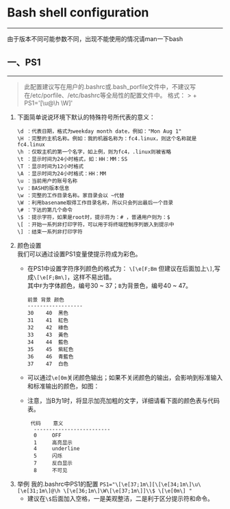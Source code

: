 # Bash shell configuration
---
由于版本不同可能参数不同，出现不能使用的情况请man一下bash
## 一、PS1
---
> 此配置建议写在用户的.bashrc或.bash_porfile文件中，不建议写在/etc/porfile、/etc/bashrc等全局性的配置文件中。
> 格式：
	> + PS1='[\u@\h \W]'
1. 下面简单说说环境下默认的特殊符号所代表的意义：
	```
	\d ：代表日期，格式为weekday month date，例如："Mon Aug 1"   
	\H ：完整的主机名称。例如：我的机器名称为：fc4.linux，则这个名称就是fc4.linux  
	\h ：仅取主机的第一个名字，如上例，则为fc4，.linux则被省略   
	\t ：显示时间为24小时格式，如：HH：MM：SS   
	\T ：显示时间为12小时格式    
	\A ：显示时间为24小时格式：HH：MM    
	\u ：当前用户的账号名称   
	\v ：BASH的版本信息   
	\w ：完整的工作目录名称。家目录会以 ~代替  
	\W ：利用basename取得工作目录名称，所以只会列出最后一个目录  
	\# ：下达的第几个命令  
	\$ ：提示字符，如果是root时，提示符为：# ，普通用户则为：$  
	\[ ：开始一系列非打印字符，可以用于将终端控制序列嵌入到提示中  
	\] ：结束一系列非打印字符  
	```
2. 颜色设置  
我们可以通过设置PS1变量使提示符成为彩色。
	+ 在PS1中设置字符序列颜色的格式为：
`\[\e[F;Bm`  但建议在后面加上`\]`,写成`\[\e[F;Bm\]`，这样不易出错。  
其中`F`为字体颜色，编号30 ~ 37；`B`为背景色，编号40 ~ 47。
		```
		前景 背景 颜色   
		------------------
	  	30    40  黑色
		31    41  紅色
		32    42  綠色
		33    43  黃色
		34    44  藍色
		35    45  紫紅色
		36    46  青藍色
		37    47  白色
		```
	+ 可以通过`\e[0m`关闭颜色输出；如果不关闭颜色的输出，会影响到标准输入和标准输出的颜色，如图：
	+ 注意，当B为1时，将显示加亮加粗的文字，详细请看下面的颜色表与代码表。
  
		```
		 代码    意义
		  -------------------------
		  0     OFF
		  1     高亮显示
		  4     underline
		  5     闪烁
		  7     反白显示
		  8     不可见
		```
3. 举例
我的.bashrc中PS1的配置
`PS1="\[\e[37;1m\][\[\e[34;1m\]\u\[\e[31;1m\]@\h \[\e[36;1m\]\W\[\e[37;1m\]]\\$ \[\e[0m\] "`
	+ 建议在`\$`后面加入空格，一是美观整洁，二是利于区分提示符和命令。